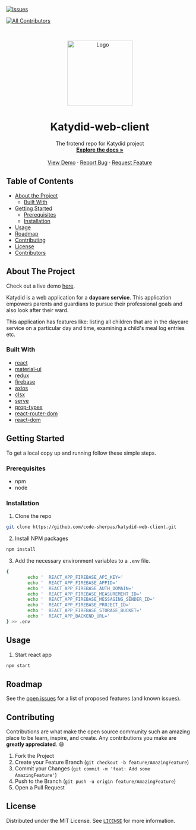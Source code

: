 [![Issues][issues-shield]][issues-url]
<!-- ALL-CONTRIBUTORS-BADGE:START - Do not remove or modify this section -->
[![All Contributors](https://img.shields.io/badge/all_contributors-0-orange.svg?style=flat-square)](#contributors-)
<!-- ALL-CONTRIBUTORS-BADGE:END -->

<!-- PROJECT LOGO -->
<br />
<p align="center">
  <a href="https://katydid-app.herokuapp.com">
    <img src="" alt="Logo" width="175">
  </a>

  <h1 align="center">Katydid-web-client</h1>

  <p align="center">
    The frotend repo for Katydid project
    <br />
    <a href="https://github.com/code-sherpas/katydid-web-client"><strong>Explore the docs »</strong></a>
    <br />
    <br />
    <a href="https://github.com/code-sherpas/katydid-web-client">View Demo</a>
    ·
    <a href="https://github.com/code-sherpas/katydid-web-client/issues">Report Bug</a>
    ·
    <a href="https://github.com/code-sherpas/katydid-web-client/issues">Request Feature</a>
  </p>
</p>



<!-- TABLE OF CONTENTS -->
## Table of Contents

* [About the Project](#about-the-project)
  * [Built With](#built-with)
* [Getting Started](#getting-started)
  * [Prerequisites](#prerequisites)
  * [Installation](#installation)
* [Usage](#usage)
* [Roadmap](#roadmap)
* [Contributing](#contributing)
* [License](#license)
* [Contributors](#contributors-)



<!-- ABOUT THE PROJECT -->
## About The Project

<p align="center">
  <a href="https://katydid-app.herokuapp.com">
  </a>
</p>

Check out a live demo [here](https://katydid-app.herokuapp.com).

Katydid is a web application for a **daycare service**. This application empowers parents and guardians to pursue their professional goals and also look after their ward. 

This application has features like: listing all children that are in the daycare service on a particular day and time, examining a child's meal log entries etc. 

### Built With

* [react](https://reactjs.org)
* [material-ui](https://www.npmjs.com/package/@material-ui/core)
* [redux](https://www.npmjs.com/package/redux)
* [firebase](https://www.npmjs.com/package/firebase)
* [axios](https://www.npmjs.com/package/axios)
* [clsx](https://www.npmjs.com/package/clsx)
* [serve](https://www.npmjs.com/package/serve)
* [prop-types](https://www.npmjs.com/package/prop-types)
* [react-router-dom](https://www.npmjs.com/package/react-router-dom)
* [react-dom](https://www.npmjs.com/package/react-dom)

<!-- GETTING STARTED -->
## Getting Started

To get a local copy up and running follow these simple steps.

### Prerequisites

* npm
* node

### Installation
 
1. Clone the repo
```sh
git clone https://github.com/code-sherpas/katydid-web-client.git
```
2. Install NPM packages
```sh
npm install
```
3. Add the necessary environment variables to a `.env` file.
```sh
{
        echo '  REACT_APP_FIREBASE_API_KEY='
        echo '  REACT_APP_FIREBASE_APPID='
        echo '  REACT_APP_FIREBASE_AUTH_DOMAIN='
        echo '  REACT_APP_FIREBASE_MEASUREMENT_ID='
        echo '  REACT_APP_FIREBASE_MESSAGING_SENDER_ID='
        echo '  REACT_APP_FIREBASE_PROJECT_ID='  
        echo '  REACT_APP_FIREBASE_STORAGE_BUCKET='
        echo '  REACT_APP_BACKEND_URL='
} >> .env
```



<!-- USAGE EXAMPLES -->
## Usage

1. Start react app

```sh
npm start
```



<!-- ROADMAP -->
## Roadmap

See the [open issues](https://github.com/code-sherpas/katydid-web-client/issues) for a list of proposed features (and known issues).



<!-- CONTRIBUTING -->
## Contributing

Contributions are what make the open source community such an amazing place to be learn, inspire, and create. Any contributions you make are **greatly appreciated**.  :smile:

1. Fork the Project
2. Create your Feature Branch (`git checkout -b feature/AmazingFeature`)
3. Commit your Changes (`git commit -m 'feat: Add some AmazingFeature'`)
4. Push to the Branch (`git push -u origin feature/AmazingFeature`)
5. Open a Pull Request

<!-- LICENSE -->
## License

Distributed under the MIT License. See [`LICENSE`](./LICENSE) for more information.




<!-- MARKDOWN LINKS & IMAGES -->
<!-- https://www.markdownguide.org/basic-syntax/#reference-style-links -->
[issues-shield]: https://img.shields.io/github/code-sherpas/katydid-web-client/issues/?style=flat-square
[issues-url]: https://github.com/code-sherpas/katydid-web-client/issues
